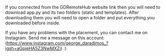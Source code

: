 If you connected from the GDRemoteHub website link then you will need to download app.py and its two folders (static and templates).
After downloading them you will need to open a folder and put everything you downloaded before inside.


If you have any problems with the placement, you can contact me on Instagram. Send me a message on this account:(https://www.instagram.com/george_daradimos_?igsh=aGpjeHA5Z3NwMXZi) :)
